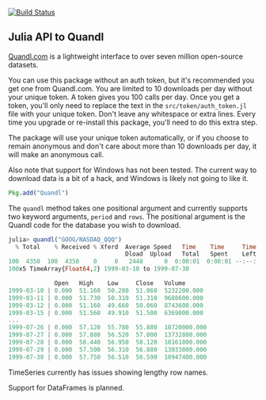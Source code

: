 [![Build Status](https://travis-ci.org/milktrader/Quandl.jl.png)](https://travis-ci.org/milktrader/Quandl.jl)

## Julia API to Quandl 

[Quandl.com](http://www.quandl.com) is a lightweight interface to over seven million open-source datasets. 

You can use this package without an auth token, but it's recommended you get one from Quandl.com. You are limited to 10 downloads per day
without your unique token. A token gives you 100 calls per day. Once you get a token, you'll only need to replace the text in the 
`src/token/auth_token.jl` file with your unique token. Don't leave any whitespace or extra lines.  Every time you upgrade or re-install this 
package, you'll need to do this extra step. 

The package will use your unique token automatically, or if you choose to remain anonymous and don't care about more than 10 downloads per day, it
will make an anonymous call. 

Also note that support for Windows has not been tested.  The current way to download data is a bit of a hack, and Windows is likely 
not going to like it.

````julia
Pkg.add("Quandl")
````

The `quandl` method takes one positional argument and currently supports two keyword arguments, `period` and `rows`. The positional
argument is the Quandl code for the database you wish to download. 


````julia
julia> quandl("GOOG/NASDAQ_QQQ")
  % Total    % Received % Xferd  Average Speed   Time    Time     Time  Current
                                 Dload  Upload   Total   Spent    Left  Speed
100  4350  100  4350    0     0   2448      0  0:00:01  0:00:01 --:--:--  2447
100x5 TimeArray{Float64,2} 1999-03-10 to 1999-07-30

             Open   High    Low     Close   Volume
1999-03-10 | 0.000  51.160  50.280  51.060  5232200.000
1999-03-11 | 0.000  51.730  50.310  51.310  9688600.000
1999-03-12 | 0.000  51.160  49.660  50.060  8743600.000
1999-03-15 | 0.000  51.560  49.910  51.500  6369000.000
...
1999-07-26 | 0.000  57.120  55.780  55.880  10720000.000
1999-07-27 | 0.000  57.880  56.520  57.000  13732800.000
1999-07-28 | 0.000  58.440  56.950  58.120  10161800.000
1999-07-29 | 0.000  57.500  56.310  56.880  13033800.000
1999-07-30 | 0.000  57.750  56.510  56.590  10947400.000
````

TimeSeries currently has issues showing lengthy row names.

Support for DataFrames is planned. 
